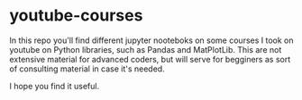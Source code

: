 # youtube-courses

In this repo you'll find different jupyter nooteboks on some courses I took on youtube on Python libraries, such as Pandas and MatPlotLib. This are not extensive material for advanced coders, but will serve for begginers as sort of consulting material in case it's needed.

I hope you find it useful.
